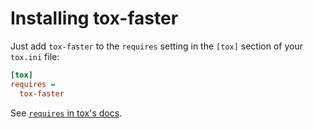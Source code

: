 # Installing tox-faster

Just add `tox-faster` to the `requires` setting in the `[tox]` section of your `tox.ini` file:

```ini
[tox]
requires =
  tox-faster
```

See [`requires` in tox's docs](https://tox.wiki/en/latest/config.html#conf-requires).
